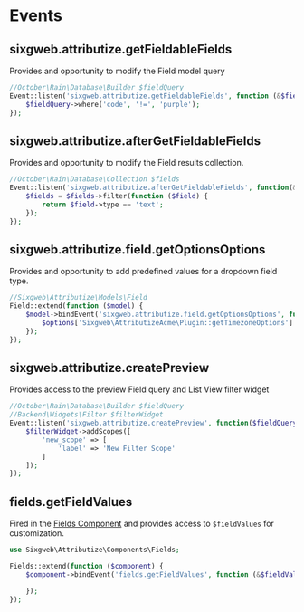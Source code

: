 # Events

## sixgweb.attributize.getFieldableFields

Provides and opportunity to modify the Field model query

``` php
//October\Rain\Database\Builder $fieldQuery
Event::listen('sixgweb.attributize.getFieldableFields', function (&$fieldQuery) {
    $fieldQuery->where('code', '!=', 'purple');
});
```

## sixgweb.attributize.afterGetFieldableFields

Provides and opportunity to modify the Field results collection.

``` php
//October\Rain\Database\Collection $fields
Event::listen('sixgweb.attributize.afterGetFieldableFields', function(&$fields) {
    $fields = $fields->filter(function ($field) {
        return $field->type == 'text';
    });
});
```

## sixgweb.attributize.field.getOptionsOptions

Provides and opportunity to add predefined values for a dropdown field type.

``` php
//Sixgweb\Attributize\Models\Field
Field::extend(function ($model) {
    $model->bindEvent('sixgweb.attributize.field.getOptionsOptions', function (&$options) {
        $options['Sixgweb\AttributizeAcme\Plugin::getTimezoneOptions'] = 'Timezones';
    });
});
```

## sixgweb.attributize.createPreview

Provides access to the preview Field query and List View filter widget

``` php
//October\Rain\Database\Builder $fieldQuery
//Backend\Widgets\Filter $filterWidget
Event::listen('sixgweb.attributize.createPreview', function($fieldQuery, $filterWidget) {
    $filterWidget->addScopes([
        'new_scope' => [
            'label' => 'New Filter Scope'
        ]
    ]);
});
```

## fields.getFieldValues

Fired in the [Fields Component](/attributize/usage/component) and provides access to `$fieldValues` for customization.

``` php
use Sixgweb\Attributize\Components\Fields;

Fields::extend(function ($component) {
    $component->bindEvent('fields.getFieldValues', function (&$fieldValues) use ($component) {

    });
});
```